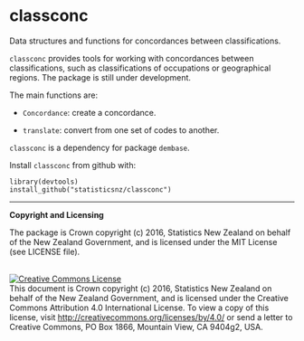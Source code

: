 
# classconc

Data structures and functions for concordances between classifications.

`classconc` provides tools for working with concordances between classifications, such as classifications of occupations or geographical regions.  The package is still under development.

The main functions are:

* `Concordance`: create a concordance.

* `translate`: convert from one set of codes to another.

`classconc` is a dependency for package `dembase`.

Install `classconc` from github with:
```{r, echo = FALSE}
library(devtools)
install_github("statisticsnz/classconc")
```

---
__Copyright and Licensing__

The package is Crown copyright (c) 2016, Statistics New Zealand on behalf of the New Zealand Government, and is licensed under the MIT License (see LICENSE file).

<br /><a rel="license" href="http://creativecommons.org/licenses/by/4.0/"><img alt="Creative Commons License" style="border-width:0" src="https://i.creativecommons.org/l/by/4.0/88x31.png" /></a><br />This document is Crown copyright (c) 2016, Statistics New Zealand on behalf of the New Zealand Government, and is licensed under the Creative Commons Attribution 4.0 International License. To view a copy of this license, visit http://creativecommons.org/licenses/by/4.0/ or send a letter to Creative Commons, PO Box 1866, Mountain View, CA 9404g2, USA.
